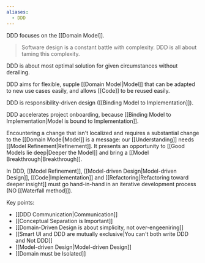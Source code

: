 ```yaml
---
aliases:
  - DDD
---
```

DDD focuses on the [[Domain Model]].

> Software design is a constant battle with complexity. 
> DDD is all about taming this complexity.

DDD is about most optimal solution for given circumstances without derailing.

DDD aims for flexible, supple [[Domain Model|Model]] that can be adapted to new use cases easily, and allows [[Code]] to be reused easily.

DDD is responsibility-driven design ([[Binding Model to Implementation]]).

DDD accelerates project onboarding, because [[Binding Model to Implementation|Model is bound to Implementation]].

Encountering a change that isn't localized and requires a substantial change to the [[Domain Model|Model]] is a message: our [[Understanding]] needs [[Model Refinement|Refinement]]. It presents an opportunity to [[Good Models lie deep|Deeper the Model]] and bring a [[Model Breakthrough|Breakthrough]].

In DDD, [[Model Refinement]], [[Model-driven Design|Model-driven Design]], [[Code|Implementation]] and [[Refactoring|Refactoring toward deeper insight]] must go hand-in-hand in an iterative development process (NO [[Waterfall method]]).

Key points:
- [[DDD Communication|Communication]]
- [[Conceptual Separation is Important]]
- [[Domain-Driven Design is about simplicity, not over-engeeniring]]
- [[Smart UI and DDD are mutually exclusive|You can't both write DDD and Not DDD]]
- [[Model-driven Design|Model-driven Design]]
- [[Domain must be Isolated]]
